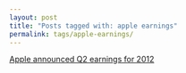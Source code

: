```yaml
---
layout: post
title: "Posts tagged with: apple earnings"
permalink: tags/apple-earnings/
---
```

[Apple announced Q2 earnings for 2012](/2012/05/apple-announced-q2-earnings-for-2012)
